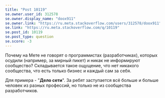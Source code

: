 ```yaml
---
title: "Post 10119"
se.owner.user_id: 312578
se.owner.display_name: "doox911"
se.owner.link: "https://ru.meta.stackoverflow.com/users/312578/doox911"
se.link: "https://ru.meta.stackoverflow.com/q/10119"
se.post_id: 10119
se.post_type: question
se.score: -3
---
```

<p>Почему на Мете не говорят о программистах (разработчиках), которых осудили (например, за мирный пикет) и никак не информируют сообщество? Складывается такое ощущение, что нет никакого сообщества, что есть только бизнес и каждый сам за себя.</p>

<p>Для примера - "<strong>Дело сети</strong>". За ребят заступается всё больше и больше человек из разных профессий, но только не из сообщества разработчиков.</p>
